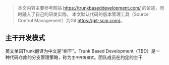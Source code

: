 > 本文内容主要参考网站 <https://trunkbaseddevelopment.com/> 的论述，同时融入了自己的研发实践。
> 本文默认代码的版本管理工具（Source Control Management）为Git <https://git-scm.com/>。

## 主干开发模式
英文单词Trunk翻译为中文是“树干”。Trunk Based Development（TBD）是一种代码仓库的分支管理策略，称为`主干开发模式`。团队成员在约定的主干
